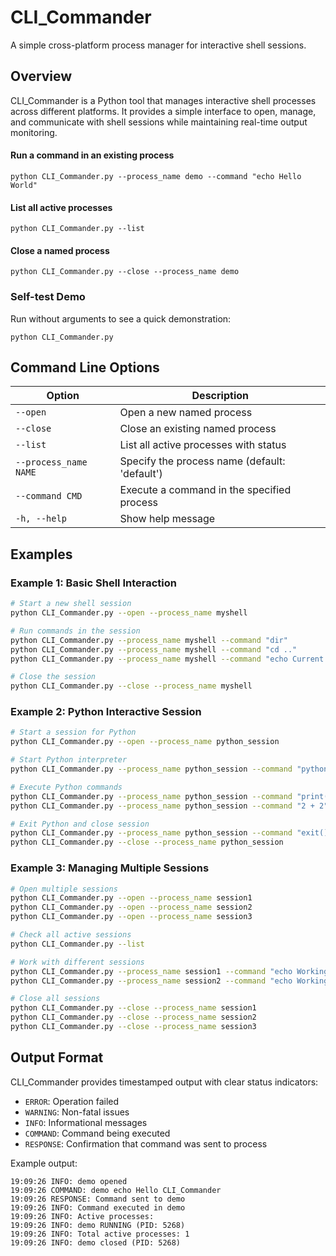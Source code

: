 # CLI_Commander

A simple cross-platform process manager for interactive shell sessions.

## Overview

CLI_Commander is a Python tool that manages interactive shell processes across different platforms. It provides a simple interface to open, manage, and communicate with shell sessions while maintaining real-time output monitoring.

#### Run a command in an existing process
```
python CLI_Commander.py --process_name demo --command "echo Hello World"
```

#### List all active processes
```
python CLI_Commander.py --list
```

#### Close a named process
```
python CLI_Commander.py --close --process_name demo
```

### Self-test Demo

Run without arguments to see a quick demonstration:

```
python CLI_Commander.py
```

## Command Line Options

| Option | Description |
|--------|-------------|
| `--open` | Open a new named process |
| `--close` | Close an existing named process |
| `--list` | List all active processes with status |
| `--process_name NAME` | Specify the process name (default: 'default') |
| `--command CMD` | Execute a command in the specified process |
| `-h, --help` | Show help message |

## Examples

### Example 1: Basic Shell Interaction
```bash
# Start a new shell session
python CLI_Commander.py --open --process_name myshell

# Run commands in the session
python CLI_Commander.py --process_name myshell --command "dir"
python CLI_Commander.py --process_name myshell --command "cd .."
python CLI_Commander.py --process_name myshell --command "echo Current directory changed"

# Close the session
python CLI_Commander.py --close --process_name myshell
```

### Example 2: Python Interactive Session
```bash
# Start a session for Python
python CLI_Commander.py --open --process_name python_session

# Start Python interpreter
python CLI_Commander.py --process_name python_session --command "python"

# Execute Python commands
python CLI_Commander.py --process_name python_session --command "print('Hello from Python')"
python CLI_Commander.py --process_name python_session --command "2 + 2"

# Exit Python and close session
python CLI_Commander.py --process_name python_session --command "exit()"
python CLI_Commander.py --close --process_name python_session
```

### Example 3: Managing Multiple Sessions
```bash
# Open multiple sessions
python CLI_Commander.py --open --process_name session1
python CLI_Commander.py --open --process_name session2
python CLI_Commander.py --open --process_name session3

# Check all active sessions
python CLI_Commander.py --list

# Work with different sessions
python CLI_Commander.py --process_name session1 --command "echo Working in session 1"
python CLI_Commander.py --process_name session2 --command "echo Working in session 2"

# Close all sessions
python CLI_Commander.py --close --process_name session1
python CLI_Commander.py --close --process_name session2
python CLI_Commander.py --close --process_name session3
```

## Output Format

CLI_Commander provides timestamped output with clear status indicators:

- `ERROR`: Operation failed
- `WARNING`: Non-fatal issues
- `INFO`: Informational messages
- `COMMAND`: Command being executed
- `RESPONSE`: Confirmation that command was sent to process

Example output:
```
19:09:26 INFO: demo opened
19:09:26 COMMAND: demo echo Hello CLI_Commander
19:09:26 RESPONSE: Command sent to demo
19:09:26 INFO: Command executed in demo
19:09:26 INFO: Active processes:
19:09:26 INFO: demo RUNNING (PID: 5268)
19:09:26 INFO: Total active processes: 1
19:09:26 INFO: demo closed (PID: 5268)
```
